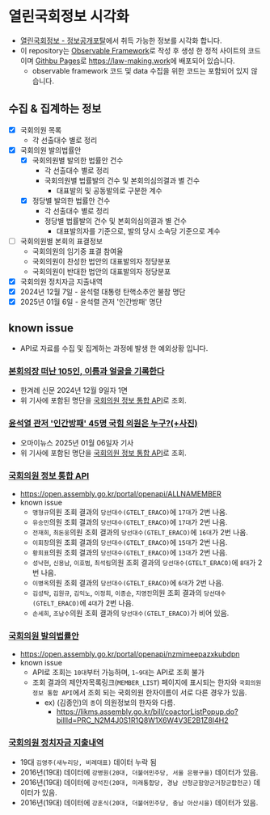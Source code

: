 # 열린국회정보 시각화
  - [열린국회정보 - 정보공개포탈](https://open.assembly.go.kr/portal/mainPage.do)에서 취득 가능한 정보를 시각화 합니다.
  - 이 repository는 [Observable Framework](https://observablehq.com/framework/)로 작성 후 생성 한 정적 사이트의 코드이며 [Githbu Pages](https://pages.github.com/)로 <https://law-making.work>에 배포되어 있습니다.
     - observable framework 코드 및 data 수집을 위한 코드는 포함되어 있지 않습니다.

## 수집 & 집계하는 정보
- [x] 국회의원 목록
  - 각 선출대수 별로 정리
- [x] 국회의원 발의법률안
  - [x] 국회의원별 발의한 법률안 건수
    - 각 선출대수 별로 정리
    - 국회의원별 법률발의 건수 및 본회의심의결과 별 건수
      - 대표발의 및 공동발의로 구분한 계수
  - [x] 정당별 발의한 법률안 건수
    - 각 선출대수 별로 정리
    - 정당별 법률발의 건수 및 본회의심의결과 별 건수
      - 대표발의자를 기준으로, 발의 당시 소속당 기준으로 계수
- [ ] 국회의원별 본회의 표결정보
  - 국회의원의 임기중 표결 참여율
  - 국회의원이 찬성한 법안의 대표발의자 정당분포
  - 국회의원이 반대한 법안의 대표발의자 정당분포
- [x] 국회의원 정치자금 지출내역 
- [x] 2024년 12월 7일 - 윤석렬 대통령 탄핵소추안 불참 명단
- [x] 2025년 01월 6일 - 윤석렬 관저 '인간방패' 명단

## known issue
  - API로 자료를 수집 및 집계하는 과정에 발생 한 예외상황 입니다.

### [본회의장 떠난 105인, 이름과 얼굴을 기록한다](https://www.hani.co.kr/arti/politics/politics_general/1171798.html)
  - 한겨례 신문 2024년 12월 9일자 1면
  - 위 기사에 포함된 명단을 [국회의원 정보 통합 API](https://open.assembly.go.kr/portal/data/service/selectAPIServicePage.do/OOWY4R001216HX11439)로 조회.

### [윤석열 관저 '인간방패' 45명 국힘 의원은 누구?(+사진)](https://www.ohmynews.com/NWS_Web/View/at_pg_w.aspx?CNTN_CD=A0003094249)
  - 오마이뉴스 2025년 01월 06일자 기사
  - 위 기사에 포함된 명단을 [국회의원 정보 통합 API](https://open.assembly.go.kr/portal/data/service/selectAPIServicePage.do/OOWY4R001216HX11439)로 조회.
  
### [국회의원 정보 통합 API](https://open.assembly.go.kr/portal/data/service/selectAPIServicePage.do/OOWY4R001216HX11439)

- <https://open.assembly.go.kr/portal/openapi/ALLNAMEMBER>
- known issue
  - `맹형규`의원 조회 결과의 `당선대수(GTELT_ERACO)`에 `17대`가 2번 나옴.
  - `유승민`의원 조회 결과의 `당선대수(GTELT_ERACO)`에 `17대`가 2번 나옴.
  - `전재희`, `최돈웅`의원 조회 결과의 `당선대수(GTELT_ERACO)`에 `16대`가 2번 나옴.
  - `이회창`의원 조회 결과의 `당선대수(GTELT_ERACO)`에 `15대`가 2번 나음.
  - `황희표`의원 조회 결과의 `당선대수(GTELT_ERACO)`에 `13대`가 2번 나음.
  - `성낙현`, `신용남`, `이호범`, `최석림`의원 조회 결과의 `당선대수(GTELT_ERACO)`에 `8대`가 2번 나음.
  - `이병옥`의원 조회 결과의 `당선대수(GTELT_ERACO)`에 `6대`가 2번 나음.
  - `김성탁`, `김원규`, `김익노`, `이정희`, `이종순`, `지영진`의원 조회 결과의 `당선대수(GTELT_ERACO)`에 `4대`가 2번 나음.
  - `손세희`, `조남수`의원 조회 결과의 `당선대수(GTELT_ERACO)`가 비어 있음.

### [국회의원 발의법률안](https://open.assembly.go.kr/portal/data/service/selectServicePage.do)

- <https://open.assembly.go.kr/portal/openapi/nzmimeepazxkubdpn>
- known issue
  - API로 조회는 `10대`부터 가능하며, `1~9대`는 API로 조회 불가 
  - 조회 결과의 제안자목록링크(`MEMBER_LIST`) 페이지에 표시되는 한자와 `국회의원 정보 통합 API`에서 조회 되는 국회의원 한자이름이 서로 다른 경우가 있음.
    - ex) (김종인)의 `종`이 의원정보의 한자와 다름.
      - <https://likms.assembly.go.kr/bill/coactorListPopup.do?billId=PRC_N2M4J0S1R1Q8W1X6W4V3E2B1Z8I4H2>

### [국회의원 정치자금 지출내역](https://github.com/OhmyNews/KA-money)
- 19대 `김영주(새누리당, 비례대표)` 데이터 누락 됨
- 2016년(19대) 데이터에 `강병원(20대, 더불어민주당, 서울 은평구을)` 데이터가 있음.
- 2016년(19대) 데이터에 `강석진(20대, 미래통합당, 경남 산청군함양군거창군합천군)` 데이터가 있음.
- 2016년(19대) 데이터에 `강훈식(20대, 더불어민주당, 충남 아산시을)` 데이터가 있음.